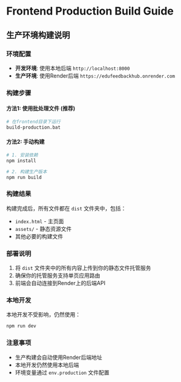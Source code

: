 # Frontend Production Build Guide

## 生产环境构建说明

### 环境配置
- **开发环境**: 使用本地后端 `http://localhost:8000`
- **生产环境**: 使用Render后端 `https://edufeedbackhub.onrender.com`

### 构建步骤

#### 方法1: 使用批处理文件 (推荐)
```bash
# 在frontend目录下运行
build-production.bat
```

#### 方法2: 手动构建
```bash
# 1. 安装依赖
npm install

# 2. 构建生产版本
npm run build
```

### 构建结果
构建完成后，所有文件都在 `dist` 文件夹中，包括：
- `index.html` - 主页面
- `assets/` - 静态资源文件
- 其他必要的构建文件

### 部署说明
1. 将 `dist` 文件夹中的所有内容上传到你的静态文件托管服务
2. 确保你的托管服务支持单页应用路由
3. 前端会自动连接到Render上的后端API

### 本地开发
本地开发不受影响，仍然使用：
```bash
npm run dev
```

### 注意事项
- 生产构建会自动使用Render后端地址
- 本地开发仍然使用本地后端
- 环境变量通过 `env.production` 文件配置
